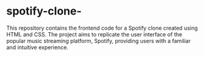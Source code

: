 # spotify-clone-
This repository contains the frontend code for a Spotify clone created using HTML and CSS. The project aims to replicate the user interface of the popular music streaming platform, Spotify, providing users with a familiar and intuitive experience.
